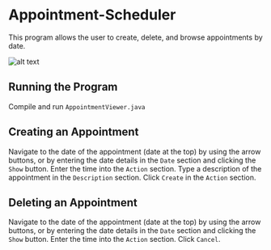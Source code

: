 # Appointment-Scheduler

This program allows the user to create, delete, and browse appointments by date.

![alt text](https://i.imgur.com/wrNXFLA.png)

## Running the Program
Compile and run `AppointmentViewer.java`

## Creating an Appointment
Navigate to the date of the appointment (date at the top) by using the arrow buttons, or by entering the date details in the `Date` section and clicking the `Show` button.
Enter the time into the `Action` section.
Type a description of the appointment in the `Description` section.
Click `Create` in the `Action` section.

## Deleting an Appointment
Navigate to the date of the appointment (date at the top) by using the arrow buttons, or by entering the date details in the `Date` section and clicking the `Show` button.
Enter the time into the `Action` section.
Click `Cancel`.
